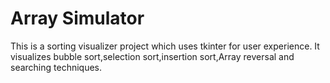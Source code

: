 # Array Simulator
This is a sorting visualizer project which uses tkinter for user experience.
It visualizes bubble sort,selection sort,insertion sort,Array reversal and searching techniques.  
